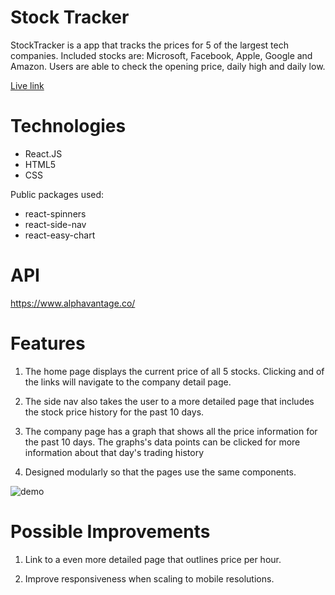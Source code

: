# Stock Tracker

StockTracker is a app that tracks the prices for 5 of the largest tech companies. Included stocks are: Microsoft, Facebook, Apple, Google and Amazon. Users are able to check the opening price, daily high and daily low.

[Live link](http://tommyren.site/StockTracker/)

# Technologies

- React.JS
- HTML5
- CSS

Public packages used:
- react-spinners
- react-side-nav
- react-easy-chart

# API

https://www.alphavantage.co/

# Features

1. The home page displays the current price of all 5 stocks. Clicking and of the links will navigate to the company detail page.

2. The side nav also takes the user to a more detailed page that includes the stock price history for the past 10 days.

3. The company page has a graph that shows all the price information for the past 10 days. The graphs's data points can be clicked for more information about that day's trading history

3. Designed modularly so that the pages use the same components.

![demo](https://user-images.githubusercontent.com/29281456/43402025-a7bc3b08-93df-11e8-8c5e-2044b5376f33.gif)

# Possible Improvements

1. Link to a even more detailed page that outlines price per hour.

2. Improve responsiveness when scaling to mobile resolutions.
